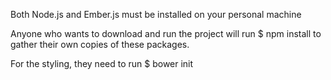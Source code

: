 Both Node.js and Ember.js must be installed on your personal machine

Anyone who wants to download and run the project will run $ npm install to gather their own copies of these packages.

For the styling, they need to run $ bower init
